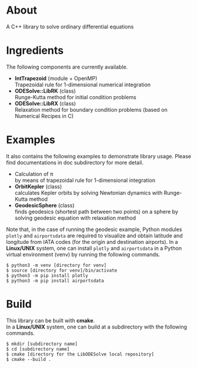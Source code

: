 # About
A C++ library to solve ordinary differential equations

# Ingredients
The following components are currently available.
* **IntTrapezoid** (module + OpenMP) \
Trapezoidal rule for 1-dimensional numerical integration
* **ODESolve::LibRK** (class) \
Runge-Kutta method for initial condition problems
* **ODESolve::LibRX** (class) \
Relaxation method for boundary condition problems (based on Numerical Recipes in C)

# Examples
It also contains the following examples to demonstrate library usage.
Please find documentations in doc subdirectory for more detail.
* Calculation of &pi; \
by means of trapezoidal rule for 1-dimensional integration
* **OrbitKepler** (class) \
calculates Kepler orbits by solving Newtonian dynamics with Runge-Kutta method
* **GeodesicSphere** (class) \
finds geodesics (shortest path between two points) on a sphere by solving geodesic equation with relaxation method

Note that, in the case of running the geodesic example, Python modules `plotly` and `airportsdata` are required to visualize and obtain latitude and longitude from IATA codes (for the origin and destination airports).
In a **Linux/UNIX** system, one can install `plotly` and `airportsdata` in a Python virtual environment (venv) by running the following commands.
```
$ python3 -m venv [directory for venv]
$ source [directory for venv]/bin/activate
$ python3 -m pip install plotly
$ python3 -m pip install airportsdata
```

# Build
This library can be built with **cmake**. \
In a **Linux/UNIX** system, one can build at a subdirectory with the following commands.
```
$ mkdir [subdirectory name]
$ cd [subdirectory name]
$ cmake [directory for the LibODESolve local repository]
$ cmake --build .
```
